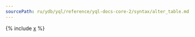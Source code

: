 ```yaml
---
sourcePath: ru/ydb/yql/reference/yql-docs-core-2/syntax/alter_table.md
---
```


{% include [x](_includes/alter_table.md) %}

